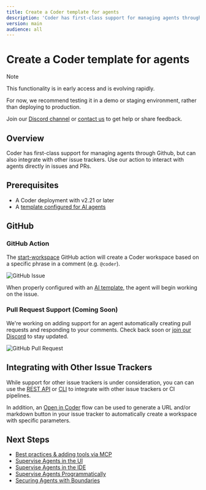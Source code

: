 ```yaml
---
title: Create a Coder template for agents
description: 'Coder has first-class support for managing agents through Github, but can also'
version: main
audience: all
---
```

# Create a Coder template for agents

> [!NOTE]
>
> This functionality is in early access and is evolving rapidly.
>
> For now, we recommend testing it in a demo or staging environment,
> rather than deploying to production.
>
> Join our [Discord channel](https://discord.gg/coder) or
> [contact us](https://coder.com/contact) to get help or share feedback.

## Overview

Coder has first-class support for managing agents through Github, but can also
integrate with other issue trackers. Use our action to interact with agents
directly in issues and PRs.

## Prerequisites

- A Coder deployment with v2.21 or later
- A [template configured for AI agents](./create-template)

## GitHub

### GitHub Action

The [start-workspace](https://github.com/coder/start-workspace-action) GitHub
action will create a Coder workspace based on a specific phrase in a comment
(e.g. `@coder`).

![GitHub Issue](%images/%images/./images/guides/ai-agents/github-action.png)

When properly configured with an [AI template](./create-template), the agent
will begin working on the issue.

### Pull Request Support (Coming Soon)

We're working on adding support for an agent automatically creating pull
requests and responding to your comments. Check back soon or
[join our Discord](https://discord.gg/coder) to stay updated.

![GitHub Pull Request](%images/%images/./images/guides/ai-agents/github-pr.png)

## Integrating with Other Issue Trackers

While support for other issue trackers is under consideration, you can can use
the [REST API](../reference/api/index) or [CLI](../reference/cli/index) to integrate
with other issue trackers or CI pipelines.

In addition, an [Open in Coder](../admin/templates/open-in-coder) flow can
be used to generate a URL and/or markdown button in your issue tracker to
automatically create a workspace with specific parameters.

## Next Steps

- [Best practices & adding tools via MCP](./best-practices)
- [Supervise Agents in the UI](./coder-dashboard)
- [Supervise Agents in the IDE](./ide-integration)
- [Supervise Agents Programmatically](./headless)
- [Securing Agents with Boundaries](./securing)
